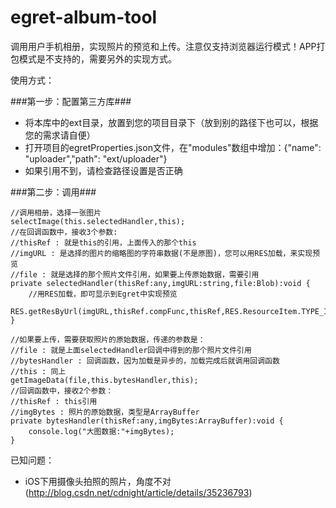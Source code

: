 # egret-album-tool
调用用户手机相册，实现照片的预览和上传。注意仅支持浏览器运行模式！APP打包模式是不支持的，需要另外的实现方式。

使用方式：

###第一步：配置第三方库###

* 将本库中的ext目录，放置到您的项目目录下（放到别的路径下也可以，根据您的需求请自便）
* 打开项目的egretProperties.json文件，在"modules"数组中增加：{"name": "uploader","path": "ext/uploader"}
* 如果引用不到，请检查路径设置是否正确

###第二步：调用###

```
//调用相册，选择一张图片
selectImage(this.selectedHandler,this);
//在回调函数中，接收3个参数:
//thisRef : 就是this的引用，上面传入的那个this
//imgURL : 是选择的图片的缩略图的字符串数据(不是原图)，您可以用RES加载，来实现预览
//file : 就是选择的那个照片文件引用，如果要上传原始数据，需要引用
private selectedHandler(thisRef:any,imgURL:string,file:Blob):void {
	//用RES加载，即可显示到Egret中实现预览
    RES.getResByUrl(imgURL,thisRef.compFunc,thisRef,RES.ResourceItem.TYPE_IMAGE);
}
```

```
//如果要上传，需要获取照片的原始数据，传递的参数是：
//file : 就是上面selectedHandler回调中得到的那个照片文件引用
//bytesHandler : 回调函数，因为加载是异步的，加载完成后就调用回调函数
//this : 同上
getImageData(file,this.bytesHandler,this);
//回调函数中，接收2个参数：
//thisRef : this引用
//imgBytes : 照片的原始数据，类型是ArrayBuffer
private bytesHandler(thisRef:any,imgBytes:ArrayBuffer):void {
    console.log("大图数据:"+imgBytes);
}
```

已知问题：

* iOS下用摄像头拍照的照片，角度不对(http://blog.csdn.net/cdnight/article/details/35236793)
